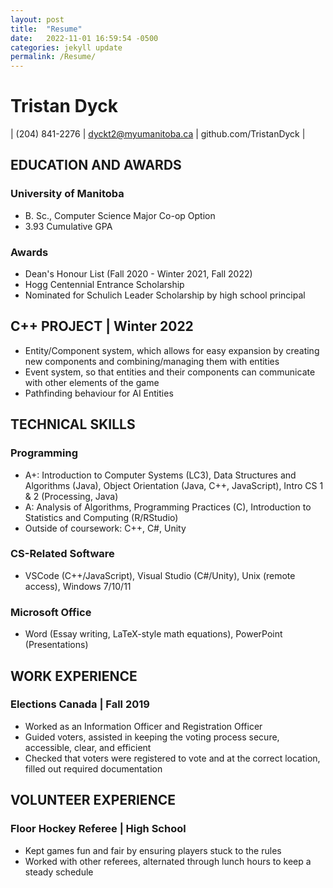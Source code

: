 ```yaml
---
layout: post
title:  "Resume"
date:   2022-11-01 16:59:54 -0500
categories: jekyll update
permalink: /Resume/
---
```

# Tristan Dyck
| (204) 841-2276 | dyckt2@myumanitoba.ca | github.com/TristanDyck |

## EDUCATION AND AWARDS
### University of Manitoba 
* B. Sc., Computer Science Major Co-op Option 
* 3.93 Cumulative GPA 

### Awards 
* Dean's Honour List (Fall 2020 - Winter 2021, Fall 2022) 
* Hogg Centennial Entrance Scholarship 
* Nominated for Schulich Leader Scholarship by high school principal 

## C++ PROJECT | Winter 2022 
* Entity/Component system, which allows for easy expansion by creating new components and 
combining/managing them with entities 
* Event system, so that entities and their components can communicate with other elements of 
the game 
* Pathfinding behaviour for AI Entities 

## TECHNICAL SKILLS 
### Programming 
* A+: Introduction to Computer Systems (LC3), Data Structures and Algorithms (Java), 
Object Orientation (Java, C++, JavaScript), Intro CS 1 & 2 (Processing, Java) 
* A: Analysis of Algorithms, Programming Practices (C), Introduction to Statistics and 
Computing (R/RStudio) 
* Outside of coursework: C++, C#, Unity 

### CS-Related Software 
* VSCode (C++/JavaScript), Visual Studio (C#/Unity), Unix (remote access), Windows 7/10/11 

### Microsoft Office 
* Word (Essay writing, LaTeX-style math equations), PowerPoint (Presentations) 

## WORK EXPERIENCE 
### Elections Canada | Fall 2019 
* Worked as an Information Officer and Registration Officer 
* Guided voters, assisted in keeping the voting process secure, accessible, clear, and efficient 
* Checked that voters were registered to vote and at the correct location, filled out required 
documentation 

## VOLUNTEER EXPERIENCE 
### Floor Hockey Referee | High School
* Kept games fun and fair by ensuring players stuck to the rules 
* Worked with other referees, alternated through lunch hours to keep a steady schedule